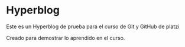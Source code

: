 # Hyperblog
Este es un Hyperblog de prueba para el curso de Git y GitHub de platzi

Creado para demostrar lo aprendido en el curso.